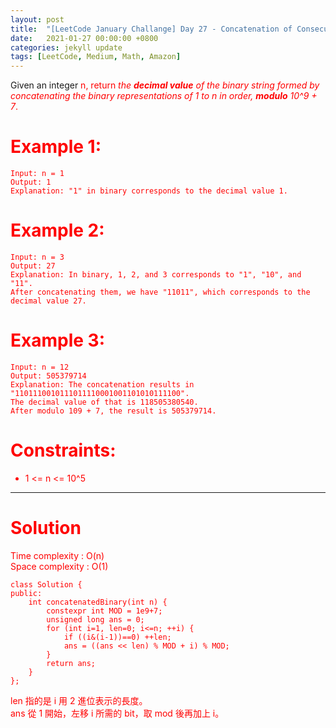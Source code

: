```yaml
---
layout: post
title:  "[LeetCode January Challange] Day 27 - Concatenation of Consecutive Binary Numbers"
date:   2021-01-27 00:00:00 +0800
categories: jekyll update
tags: [LeetCode, Medium, Math, Amazon]
---
```

Given an integer <font color="red">n, return *the **decimal value** of the binary string formed by concatenating the binary representations of <font color="red">1</font> to <font color="red">n</font> in order, **modulo** 10^9 + 7*.

# Example 1:

	Input: n = 1
	Output: 1
	Explanation: "1" in binary corresponds to the decimal value 1. 

# Example 2:

	Input: n = 3
	Output: 27
	Explanation: In binary, 1, 2, and 3 corresponds to "1", "10", and "11".
	After concatenating them, we have "11011", which corresponds to the decimal value 27.

# Example 3:

	Input: n = 12
	Output: 505379714
	Explanation: The concatenation results in "1101110010111011110001001101010111100".
	The decimal value of that is 118505380540.
	After modulo 109 + 7, the result is 505379714.

# Constraints:

- <font color="red">1 <= n <= 10^5</font>

______________________  

# Solution  

Time complexity : O(n)  
Space complexity : O(1)  

	class Solution {
	public:
	    int concatenatedBinary(int n) {
	        constexpr int MOD = 1e9+7;
	        unsigned long ans = 0;
	        for (int i=1, len=0; i<=n; ++i) {
	            if ((i&(i-1))==0) ++len;
	            ans = ((ans << len) % MOD + i) % MOD;
	        }
	        return ans;
	    }
	};

len 指的是 i 用 2 進位表示的長度。  
ans 從 1 開始，左移 i 所需的 bit，取 mod 後再加上 i。